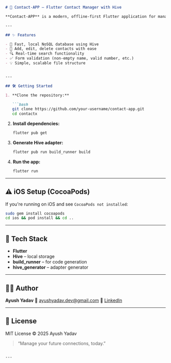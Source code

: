 ```markdown
# 🚀 Contact-APP – Flutter Contact Manager with Hive

**Contact-APP** is a modern, offline-first Flutter application for managing your contacts. It features smooth CRUD operations, Hive-based local storage, real-time search, and form validation, making it perfect for personal or demo use.

---

## ✨ Features

- 🧠 Fast, local NoSQL database using Hive
- 📇 Add, edit, delete contacts with ease
- 🔍 Real-time search functionality
- ✅ Form validation (non-empty name, valid number, etc.)
- 💡 Simple, scalable file structure


---

## 🛠️ Getting Started

1. **Clone the repository:**

   ```bash
   git clone https://github.com/your-username/contact-app.git
   cd contactx
````

2. **Install dependencies:**

   ```bash
   flutter pub get
   ```

3. **Generate Hive adapter:**

   ```bash
   flutter pub run build_runner build
   ```

4. **Run the app:**

   ```bash
   flutter run
   ```

---

## ⚠️ iOS Setup (CocoaPods)

If you're running on iOS and see `CocoaPods not installed`:

```bash
sudo gem install cocoapods
cd ios && pod install && cd ..
```

---

## 🧰 Tech Stack

* **Flutter**
* **Hive** – local storage
* **build\_runner** – for code generation
* **hive\_generator** – adapter generator

---

## 👨‍💻 Author

**Ayush Yadav**
📧 [ayushyadav.dev@gmail.com](mailto:ayushyadav.dev@gmail.com)
🔗 [LinkedIn]((https://www.linkedin.com/in/ayush-yadav-8baa5a261/)) 

---

## 📝 License

MIT License © 2025 Ayush Yadav

> “Manage your future connections, today.”

```

---

```

